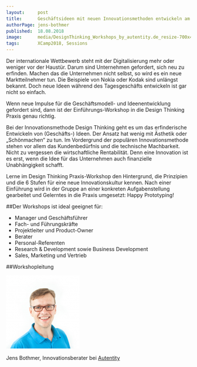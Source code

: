 ```yaml
---
layout:     post
title:      Geschäftsideen mit neuen Innovationsmethoden entwickeln am Beispiel von Design Thinking
authorPage: jens-bothmer
published:  18.08.2018
image:      media/DesignThinking_Workshops_by_autentity.de_resize-700x441.jpg
tags:       XCamp2018, Sessions
---
```


Der internationale Wettbewerb steht mit der Digitalisierung mehr oder weniger vor der Haustür. Darum sind Unternehmen gefordert, sich neu zu erfinden. Machen das die Unternehmen nicht selbst, so wird es ein neue Marktteilnehmer tun. Die Beispiele von Nokia oder Kodak sind unlängst bekannt. Doch neue Ideen während des Tagesgeschäfts entwickeln ist gar nicht so einfach.

Wenn neue Impulse für die Geschäftsmodell- und Ideenentwicklung gefordert sind,  dann ist der Einführungs-Workshop in die Design Thinking Praxis genau richtig.

Bei der Innovationsmethode Design Thinking geht es um das erfinderische Entwickeln von (Geschäfts-) Ideen. Der Ansatz hat wenig mit Ästhetik oder „Schönmachen“ zu tun. Im Vordergrund der populären Innovationsmethode stehen vor allem das Kundenbedürfnis und die technische Machbarkeit. Nicht zu vergessen die wirtschaftliche Rentabilität. Denn eine Innovation ist es erst, wenn die Idee für das Unternehmen auch finanzielle Unabhängigkeit schafft.

Lerne im Design Thinking Praxis-Workshop den Hintergrund, die Prinzipien und die 6 Stufen für eine neue Innovationskultur kennen. Nach einer Einführung wird in der Gruppe an einer konkreten Aufgabenstellung gearbeitet und Gelerntes in die Praxis umgesetzt: Happy Prototyping!

##Der Workshops ist ideal geeignet für:

- Manager und Geschäftsführer
- Fach- und Führungskräfte
- Projektleiter und Product-Owner
- Berater
- Personal-Referenten
- Research & Development sowie Business Development
- Sales, Marketing und Vertrieb

##Workshopleitung

![Jens Botmer](/media/Jens_Bothmer_683_683_Portraits-200x200.png)

Jens Bothmer, Innovationsberater bei [Autentity](https://www.autentity.de/)
